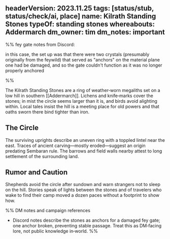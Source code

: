 headerVersion: 2023.11.25
tags: [status/stub, status/check/ai, place]
name: Kilrath Standing Stones
typeOf: standing stones
whereabouts: Addermarch
dm_owner: tim
dm_notes: important
---


%% fey gate notes from Discord:

 in this case, the set up was that there were two crystals (presumably originally from the feywild) that served as "anchors" on the material plane  one had be damaged, and so the gate couldn't function as it was no longer properly anchored

%%

The Kilrath Standing Stones are a ring of weather‑worn megaliths set on a low hill in southern [[Addermarch]]. Lichens and knife‑marks cover the stones; in mist the circle seems larger than it is, and birds avoid alighting within. Local tales insist the hill is a meeting place for old powers and that oaths sworn there bind tighter than iron.

## The Circle
The surviving uprights describe an uneven ring with a toppled lintel near the east. Traces of ancient carving—mostly eroded—suggest an origin predating Sembaran rule. The barrows and field walls nearby attest to long settlement of the surrounding land.

## Rumor and Caution
Shepherds avoid the circle after sundown and warn strangers not to sleep on the hill. Stories speak of lights between the stones and of travelers who wake to find their camp moved a dozen paces without a footprint to show how.

%%
DM notes and campaign references
- Discord notes describe the stones as anchors for a damaged fey gate; one anchor broken, preventing stable passage. Treat this as DM‑facing lore, not public knowledge in‑world.
%%
